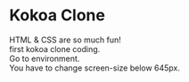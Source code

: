 # Kokoa Clone

HTML & CSS are so much fun!<br>
first kokoa clone coding.<br>
Go to environment.<br>
You have to change screen-size below 645px.
